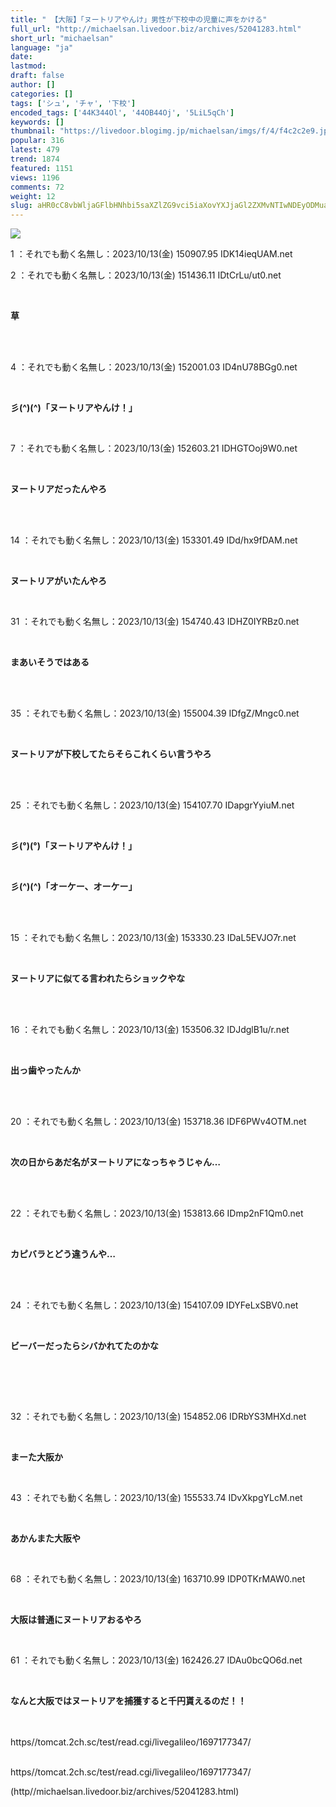 ```yaml
---
title: " 【大阪】「ヌートリアやんけ」男性が下校中の児童に声をかける"
full_url: "http://michaelsan.livedoor.biz/archives/52041283.html"
short_url: "michaelsan"
language: "ja"
date: 
lastmod: 
draft: false
author: []
categories: []
tags: ['シュ', 'チャ', '下校']
encoded_tags: ['44K344Ol', '44OB44Oj', '5LiL5qCh']
keywords: []
thumbnail: "https://livedoor.blogimg.jp/michaelsan/imgs/f/4/f4c2c2e9.jpg"
popular: 316
latest: 479
trend: 1874
featured: 1151
views: 1196
comments: 72
weight: 12
slug: aHR0cC8vbWljaGFlbHNhbi5saXZlZG9vci5iaXovYXJjaGl2ZXMvNTIwNDEyODMuaHRtbA==
---
```


![](https://livedoor.blogimg.jp/michaelsan/imgs/f/4/f4c2c2e9.jpg)

<div><p>1 ：それでも動く名無し：2023/10/13(金) 150907.95 IDK14ieqUAM.net</p><p>2 ：それでも動く名無し：2023/10/13(金) 151436.11 IDtCrLu/ut0.net</p><br><b><p>草<br></p><br></b><br><p>4 ：それでも動く名無し：2023/10/13(金) 152001.03 ID4nU78BGg0.net</p><br><b><p>彡(^)(^)「ヌートリアやんけ！」</p></b><br><p>7 ：それでも動く名無し：2023/10/13(金) 152603.21 IDHGTOoj9W0.net</p><br><b><p>ヌートリアだったんやろ</p><br></b><br><p>14 ：それでも動く名無し：2023/10/13(金) 153301.49 IDd/hx9fDAM.net</p><br><b><p>ヌートリアがいたんやろ</p></b><br><p>31 ：それでも動く名無し：2023/10/13(金) 154740.43 IDHZ0IYRBz0.net</p><br><b><p>まあいそうではある<br></p><br></b><br><p>35 ：それでも動く名無し：2023/10/13(金) 155004.39 IDfgZ/Mngc0.net</p><br><b><p>ヌートリアが下校してたらそらこれくらい言うやろ</p><br></b><br><p>25 ：それでも動く名無し：2023/10/13(金) 154107.70 IDapgrYyiuM.net</p><br><p><b><p>彡(°)(°)「ヌートリアやんけ！」</p></b></p><p><b><p><br></p></b></p><b><p>彡(^)(^)「オーケー、オーケー」<br></p><br></b><br><p>15 ：それでも動く名無し：2023/10/13(金) 153330.23 IDaL5EVJO7r.net</p><br><b><p>ヌートリアに似てる言われたらショックやな<br></p><br></b><br><p>16 ：それでも動く名無し：2023/10/13(金) 153506.32 IDJdglB1u/r.net</p><br><b><p>出っ歯やったんか</p><br></b><br><p>20 ：それでも動く名無し：2023/10/13(金) 153718.36 IDF6PWv4OTM.net</p><p><p><br></p></p><b><p>次の日からあだ名がヌートリアになっちゃうじゃん…<br></p><br></b><br><p>22 ：それでも動く名無し：2023/10/13(金) 153813.66 IDmp2nF1Qm0.net</p><br><b><p>カピバラとどう違うんや…</p><br></b><br><p>24 ：それでも動く名無し：2023/10/13(金) 154107.09 IDYFeLxSBV0.net</p><br><b><p><p>ビーバーだったらシバかれてたのかな</p><br></p><br></b><br><p>32 ：それでも動く名無し：2023/10/13(金) 154852.06 IDRbYS3MHXd.net</p><br><b><p>まーた大阪か</p></b><br><p>43 ：それでも動く名無し：2023/10/13(金) 155533.74 IDvXkpgYLcM.net</p><br><b><p>あかんまた大阪や</p></b><br><p>68 ：それでも動く名無し：2023/10/13(金) 163710.99 IDP0TKrMAW0.net</p><br><b><p>大阪は普通にヌートリアおるやろ</p></b><br><p>61 ：それでも動く名無し：2023/10/13(金) 162426.27 IDAu0bcQO6d.net</p><br><b><p>なんと大阪ではヌートリアを捕獲すると千円貰えるのだ！！</p><br></b><br>https//tomcat.2ch.sc/test/read.cgi/livegalileo/1697177347/<br><br clear='all'> <p id='a6850dc6aefc0d5bbff2bea180d92d89'> </p> <p id='a6850dc6aefc0d5bbff2bea180d92d89'> </p> <p class='alistcloud-container-6795'></p> <p>https//tomcat.2ch.sc/test/read.cgi/livegalileo/1697177347/</p></div>

(http//michaelsan.livedoor.biz/archives/52041283.html)
